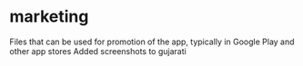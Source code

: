 # marketing
Files that can be used for promotion of the app, typically in Google Play and other app stores
Added screenshots to gujarati
